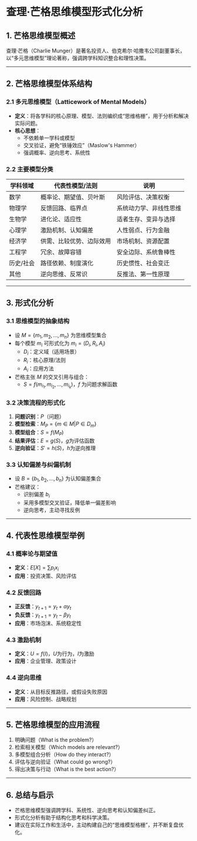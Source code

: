 # 查理·芒格思维模型形式化分析

## 1. 芒格思维模型概述

查理·芒格（Charlie Munger）是著名投资人、伯克希尔·哈撒韦公司副董事长，以“多元思维模型”理论著称，强调跨学科知识整合和理性决策。

---

## 2. 芒格思维模型体系结构

### 2.1 多元思维模型（Latticework of Mental Models）
- **定义**：将各学科的核心原理、模型、法则编织成“思维格栅”，用于分析和解决实际问题。
- **核心思想**：
  - 不依赖单一学科或模型
  - 交叉验证，避免“铁锤效应”（Maslow's Hammer）
  - 强调概率、逆向思考、系统性

### 2.2 主要模型分类

| 学科领域   | 代表性模型/法则           | 说明                       |
|------------|--------------------------|----------------------------|
| 数学       | 概率论、期望值、贝叶斯    | 风险评估、决策权衡         |
| 物理学     | 反馈回路、临界点         | 系统动力学、非线性思维     |
| 生物学     | 进化论、适应性           | 适者生存、变异与选择       |
| 心理学     | 激励机制、认知偏差       | 人性弱点、行为金融         |
| 经济学     | 供需、比较优势、边际效用 | 市场机制、资源配置         |
| 工程学     | 冗余、故障容错           | 安全边际、系统鲁棒性       |
| 历史/社会  | 路径依赖、制度演化       | 历史惯性、社会变迁         |
| 其他       | 逆向思维、反常识         | 反推法、第一性原理         |

---

## 3. 形式化分析

### 3.1 思维模型的抽象结构

- 设 $M = \{m_1, m_2, ..., m_n\}$ 为思维模型集合
- 每个模型 $m_i$ 可形式化为 $m_i = (D_i, R_i, A_i)$
  - $D_i$：定义域（适用场景）
  - $R_i$：核心原理/法则
  - $A_i$：应用方法
- 芒格主张 $M$ 的交叉引用与组合：
  - $S = f(m_{i_1}, m_{i_2}, ..., m_{i_k})$，$f$ 为问题求解函数

### 3.2 决策流程的形式化

1. **问题识别**：$P$（问题）
2. **模型检索**：$M_P = \{m \in M | P \in D_m\}$
3. **模型组合**：$S = f(M_P)$
4. **结果评估**：$E = g(S)$，$g$为评估函数
5. **逆向验证**：$S' = h(S)$，$h$为逆向推理

### 3.3 认知偏差与纠偏机制

- 设 $B = \{b_1, b_2, ..., b_n\}$ 为认知偏差集合
- 芒格建议：
  - 识别偏差 $b_i$
  - 采用多模型交叉验证，降低单一偏差影响
  - 逆向思考，主动寻找反例

---

## 4. 代表性思维模型举例

### 4.1 概率论与期望值
- **定义**：$E[X] = \sum p_i x_i$
- **应用**：投资决策、风险评估

### 4.2 反馈回路
- **正反馈**：$y_{t+1} = y_t + \alpha y_t$
- **负反馈**：$y_{t+1} = y_t - \beta y_t$
- **应用**：市场泡沫、系统稳定性

### 4.3 激励机制
- **定义**：$U = f(I)$，$U$为行为，$I$为激励
- **应用**：企业管理、政策设计

### 4.4 逆向思维
- **定义**：从目标反推路径，或假设失败原因
- **应用**：风险控制、战略规划

---

## 5. 芒格思维模型的应用流程

1. 明确问题（What is the problem?）
2. 检索相关模型（Which models are relevant?）
3. 多模型组合分析（How do they interact?）
4. 评估与逆向验证（What could go wrong?）
5. 得出决策与行动（What is the best action?）

---

## 6. 总结与启示

- 芒格思维模型强调跨学科、系统性、逆向思考和认知偏差纠正。
- 形式化分析有助于结构化思考和科学决策。
- 建议在实际工作和生活中，主动构建自己的“思维模型格栅”，并不断复盘优化。 